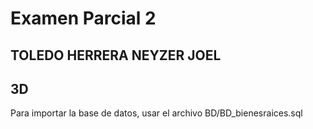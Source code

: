 # Examen Parcial 2
## TOLEDO HERRERA NEYZER JOEL
## 3D

Para importar la base de datos, usar el archivo BD/BD_bienesraices.sql
